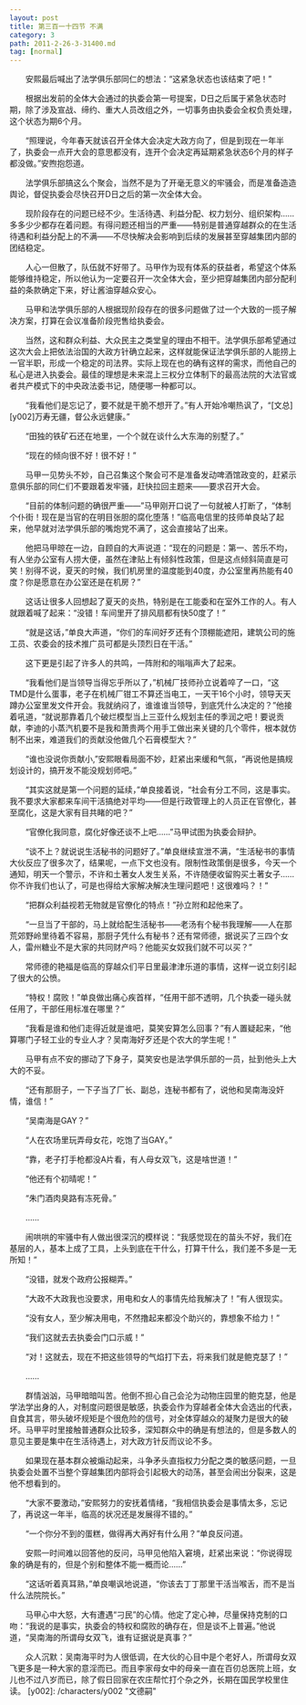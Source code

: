 ```yaml
---
layout: post
title: 第三百一十四节 不满
category: 3
path: 2011-2-26-3-31400.md
tag: [normal]
---
```


　　安熙最后喊出了法学俱乐部同仁的想法：“这紧急状态也该结束了吧！”

　　根据出发前的全体大会通过的执委会第一号提案，D日之后属于紧急状态时期，除了涉及宣战、缔约、重大人员改组之外，一切事务由执委会全权负责处理，这个状态为期6个月。

　　“照理说，今年春天就该召开全体大会决定大政方向了，但是到现在一年半了，执委会一点开大会的意思都没有，连开个会决定再延期紧急状态6个月的样子都没做。”安煦抱怨道。

　　法学俱乐部搞这么个聚会，当然不是为了开毫无意义的牢骚会，而是准备造造舆论，督促执委会尽快召开D日之后的第一次全体大会。

　　现阶段存在的问题已经不少。生活待遇、利益分配、权力划分、组织架构……多多少少都存在着问题。有得问题还相当的严重——特别是普通穿越群众的在生活待遇和利益分配上的不满——不尽快解决会影响到后续的发展甚至穿越集团内部的团结稳定。

　　人心一但散了，队伍就不好带了。马甲作为现有体系的获益者，希望这个体系能够维持稳定，所以他认为一定要召开一次全体大会，至少把穿越集团内部分配利益的条款确定下来，好让酱油穿越众安心。

　　马甲和法学俱乐部的人根据现阶段存在的很多问题做了过一个大致的一揽子解决方案，打算在会议准备阶段兜售给执委会。

　　当然，这和群众利益、大众民主之类堂皇的理由不相干。法学俱乐部希望通过这次大会上把依法治国的大政方针确立起来，这样就能保证法学俱乐部的人能捞上一官半职，形成一个稳定的司法界。实际上现在也的确有这样的需求，而他自己的私心是进入执委会。最佳的理想是未来混上三权分立体制下的最高法院的大法官或者共产模式下的中央政法委书记，随便哪一种都可以。

　　“我看他们是忘记了，要不就是干脆不想开了。”有人开始冷嘲热讽了，“[文总][y002]万寿无疆，督公永远健康。”

　　“田独的铁矿石还在地里，一个个就在谈什么大东海的别墅了。”

　　“现在的倾向很不好！很不好！”

　　马甲一见势头不妙，自己召集这个聚会可不是准备发动啤酒馆政变的，赶紧示意俱乐部的同仁们不要跟着发牢骚，赶快拉回主题来——要求召开大会。

　　“目前的体制问题的确很严重——”马甲刚开口说了一句就被人打断了，“体制个仆街！现在是当官的在明目张胆的腐化堕落！”临高电信里的技师单良站了起来，他早就对法学俱乐部的嘴炮党不满了，这会直接站了出来。

　　他把马甲晾在一边，自顾自的大声说道：“现在的问题是：第一、苦乐不均，有人坐办公室有人捞大便，虽然在津贴上有倾斜性政策，但是这点倾斜简直是可笑！别得不说，夏天的时候，我们机房里的温度能到40度，办公室里再热能有40度？你是愿意在办公室还是在机房？”

　　这话让很多人回想起了夏天的炎热，特别是在工能委和在室外工作的人。有人就跟着喊了起来：“没错！车间里开了排风扇都有快50度了！”

　　“就是这话，”单良大声道，“你们的车间好歹还有个顶棚能遮阳，建筑公司的施工员、农委会的技术推广员可都是头顶烈日在干活。”

　　这下更是引起了许多人的共鸣，一阵附和的嗡嗡声大了起来。

　　“我看他们是当领导当得忘乎所以了，”机械厂技师孙立说着啐了一口，“这TMD是什么蛋事，老子在机械厂钳工不算还当电工，一天干16个小时，领导天天蹲办公室里发文件开会。我就纳闷了，谁谁谁当领导，到底凭什么决定的？”他接着吼道，“就说那靠着几个破烂模型当上三亚什么规划主任的季润之吧！要说贡献，李迪的小蒸汽机要不是我和萧贵两个用手工做出来关键的几个零件，根本就仿制不出来，难道我们的贡献没他做几个石膏模型大？”

　　“谁也没说你贡献小,”安熙眼看局面不妙，赶紧出来缓和气氛，“再说他是搞规划设计的，搞开发不能没规划师吧。”

　　“其实这就是第一个问题的延续，”单良接着说，“社会有分工不同，这是事实。我不要求大家都来车间干活搞绝对平均——但是行政管理上的人员正在官僚化，甚至腐化，这是大家有目共睹的吧？”

　　“官僚化我同意，腐化好像还谈不上吧……”马甲试图为执委会辩护。

　　“谈不上？就说说生活秘书的问题好了。”单良继续宣泄不满，“生活秘书的事情大伙反应了很多次了，结果呢，一点下文也没有。限制性政策倒是很多，今天一个通知，明天一个警示，不许和土著女人发生关系，不许随便收留购买土著女子……你不许我们也认了，可是也得给大家解决解决生理问题吧！这很难吗？！”

　　“把群众利益视若无物就是官僚化的特点！”孙立附和起他来了。

　　“一旦当了干部的，马上就给配生活秘书——老汤有个秘书我理解——人在那荒郊野岭里待着不容易，那厨子凭什么有秘书？还有常师德，据说买了三四个女人，雷州糖业不是大家的共同财产吗？他能买女奴我们就不可以买？”

　　常师德的艳福是临高的穿越众们平日里最津津乐道的事情，这样一说立刻引起了很大的公愤。

　　“特权！腐败！”单良做出痛心疾首样，“任用干部不透明，几个执委一碰头就任用了，干部任用标准在哪里？”

　　“我看是谁和他们走得近就是谁吧，莫笑安算怎么回事？”有人置疑起来，“他算哪门子轻工业的专业人才？吴南海好歹还是个农大的学生呢！”

　　马甲有点不安的挪动了下身子，莫笑安也是法学俱乐部的一员，扯到他头上大大的不妥。

　　“还有那厨子，一下子当了厂长、副总，连秘书都有了，说他和吴南海没奸情，谁信！”

　　“吴南海是GAY？”

　　“人在农场里玩弄母女花，吃饱了当GAY。”

　　“靠，老子打手枪都没A片看，有人母女双飞，这是啥世道！”

　　“他还有个初晴呢！”

　　“朱门酒肉臭路有冻死骨。”

　　……

　　闹哄哄的牢骚中有人做出很深沉的模样说：“我感觉现在的苗头不好，我们在基层的人，基本上成了工具，上头到底在干什么，打算干什么，我们差不多是一无所知！”

　　“没错，就发个政府公报糊弄。”

　　“大政不大政我也没要求，用电和女人的事情先给我解决了！”有人很现实。

　　“没有女人，至少解决用电，不然撸起来都没个助兴的，靠想象不给力！”

　　“我们这就去去执委会门口示威！”

　　“对！这就去，现在不把这些领导的气焰打下去，将来我们就是鲍克瑟了！”

　　……

　　群情汹汹，马甲暗暗叫苦。他倒不担心自己会沦为动物庄园里的鲍克瑟，他是学法学出身的人，对制度问题很是敏感，执委会作为穿越者全体大会选出的代表，自食其言，带头破坏规矩是个很危险的信号，对全体穿越众的凝聚力是很大的破坏。马甲平时里接触普通群众比较多，深知群众中的确是有想法的，但是多数人的意见主要是集中在生活待遇上，对大政方针反而议论不多。

　　如果现在基本群众被煽动起来，斗争矛头直指权力分配之类的敏感问题，一旦执委会处置不当整个穿越集团内部将会引起极大的动荡，甚至会闹出分裂来，这是他不想看到的。

　　“大家不要激动，”安熙努力的安抚着情绪，“我相信执委会是事情太多，忘记了，再说这一年半，临高的状况还是发展得不错的。”

　　“一个你分不到的蛋糕，做得再大再好有什么用？”单良反问道。

　　安熙一时间难以回答他的反问，马甲见他陷入窘境，赶紧出来说：“你说得现象的确是有的，但是个别和整体不能一概而论……”

　　“这话听着真耳熟，”单良嘲讽地说道，“你该去丁丁那里干活当喉舌，而不是当什么法院院长。”

　　马甲心中大怒，大有遭遇“刁民”的心情。他定了定心神，尽量保持克制的口吻：“我说的是事实，执委会的特权和腐败的确存在，但是谈不上普遍。”他说道，“吴南海的所谓母女双飞，谁有证据说是真事？”

　　众人沉默：吴南海平时为人很低调，在大伙的心目中是个老好人，所谓母女双飞更多是一种大家的意淫而已。而且李家母女中的母亲一直在百仞总医院上班，女儿也不过八岁而已，除了假日回家在农庄帮忙打个杂之外，长期在国民学校里住读。
[y002]: /characters/y002 "文德嗣"
